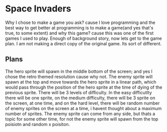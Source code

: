 # Space Invaders
Why I chose to make a game you ask? cause I love programming and the best way to get better at programming is to make a game(and yes that's true, to some extent) and why this game? cause this was one of the first games I used to play.
Enough of background story, now lets get to the game plan. I am not making a direct copy of the original game. Its sort of different.
## Plans
The hero sprite will spawn in the middle bottom of the screen; and yes I chose the retro themed resolution cause why not.
The enemy sprite will spawn at the top and move towards the hero sprite in a linear path, which would pass through the position of the hero sprite at the time of dying of the previous sprite.
There will be 3 levels of difficulty. In the easy difficutlty there will be one sprite, on the medium difficulty, there will be 3 sprite on the screen, at one time, and on the hard level, there will be random number of enemy sprites on the screen at a time, i havent thought about a maximum number of sprites.
The enemy sprite can come from any side, but thats a topic for some other time, for not the enemy sprite will spawn from the top poisiotn and random x poisiton.

